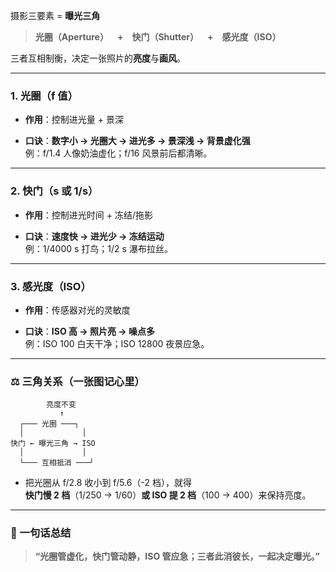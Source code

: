 摄影三要素 = **曝光三角**

> **光圈（Aperture） + 快门（Shutter） + 感光度（ISO）**

三者互相制衡，决定一张照片的**亮度**与**画风**。

---

### 1. 光圈（f 值）

- **作用**：控制进光量 + 景深
    
- **口诀**：**数字小 → 光圈大 → 进光多 → 景深浅 → 背景虚化强**  
    例：f/1.4 人像奶油虚化；f/16 风景前后都清晰。
    

---

### 2. 快门（s 或 1/s）

- **作用**：控制进光时间 + 冻结/拖影
    
- **口诀**：**速度快 → 进光少 → 冻结运动**  
    例：1/4000 s 打鸟；1/2 s 瀑布拉丝。
    

---

### 3. 感光度（ISO）

- **作用**：传感器对光的灵敏度
    
- **口诀**：**ISO 高 → 照片亮 → 噪点多**  
    例：ISO 100 白天干净；ISO 12800 夜景应急。
    

---

### ⚖️ 三角关系（一张图记心里）


```
        亮度不变
           ↑
  ┌─── 光圈 ───┐
  │             │
快门 ← 曝光三角 → ISO
  │             │
  └─── 互相抵消 ───┘
```

- 把光圈从 f/2.8 收小到 f/5.6（-2 档），就得  
    **快门慢 2 档**（1/250 → 1/60）**或 ISO 提 2 档**（100 → 400）来保持亮度。
    

---

### 🎯 一句话总结

> **“光圈管虚化，快门管动静，ISO 管应急；三者此消彼长，一起决定曝光。”**